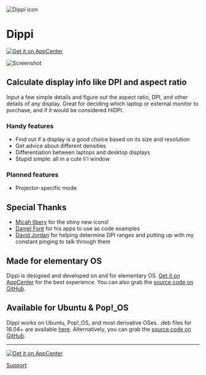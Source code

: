 ![Dippi icon](https://cdn.rawgit.com/cassidyjames/dippi/master/data/icons/128/com.github.cassidyjames.dippi.svg)

# Dippi

[![Get it on AppCenter](https://appcenter.elementary.io/badge.svg)](https://appcenter.elementary.io/com.github.cassidyjames.dippi)

![Screenshot](https://cdn.rawgit.com/cassidyjames/dippi/master/data/screenshot.png)


## Calculate display info like DPI and aspect ratio

Input a few simple details and figure out the aspect ratio, DPI, and other details of any display. Great for deciding which laptop or external monitor to purchase, and if it would be considered HiDPI.

### Handy features

- Find out if a display is a good choice based on its size and resolution
- Get advice about different densities
- Differentiation between laptops and desktop displays
- Stupid simple: all in a cute li'l window

### Planned features

- Projector-specific mode


## Special Thanks

- [Micah Ilbery](https://github.com/TraumaD) for the shiny new icons!
- [Daniel Foré](https://github.com/danrabbit) for his apps to use as code examples
- [David Jordan](https://github.com/djordan2) for helping determine DPI ranges and putting up with my constant pinging to talk through them


## Made for elementary OS

Dippi is designed and developed on and for elementary OS. [Get it on AppCenter](https://appcenter.elementary.io/com.github.cassidyjames.dippi) for the best experience. You can also grab the [source code on GitHub](https://github.com/cassidyjames/dippi).

## Available for Ubuntu & Pop!\_OS

Dippi works on Ubuntu, Pop!\_OS, and most derivative OSes. .deb files for 16.04+ are available [here](http://packages.elementary.io/appcenter/pool/main/c/com.github.cassidyjames.dippi/). Alternatively, you can grab the [source code on GitHub](https://github.com/cassidyjames/dippi). 

-----

[![Get it on AppCenter](https://appcenter.elementary.io/badge.svg)](https://appcenter.elementary.io/com.github.cassidyjames.dippi)

[Support](/support)

